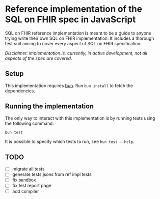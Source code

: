 # Reference implementation of the SQL on FHIR spec in JavaScript

SQL on FHIR reference implementation is meant to be a guide to anyone trying
write their own SQL on FHIR implementation. It includes a thorough test suit
aiming to cover every aspect of SQL on FHIR specification.

_Disclaimer: implementation is, currently, in active development, not all
aspects of the spec are covered._

## Setup

This implementation requires [bun](https://bun.sh/). Run `bun install` to fetch
the dependencies.

## Running the implementation

The only way to interact with this implementation is by running tests using the
following command:

```bash
bun test
```

It is possible to specify which tests to run, see `bun test --help`.

## TODO

* [ ] migrate all tests
* [ ] generate tests jsons from ref impl tests
* [ ] fix sandbox
* [ ] fix test report page
* [ ] add compiler
